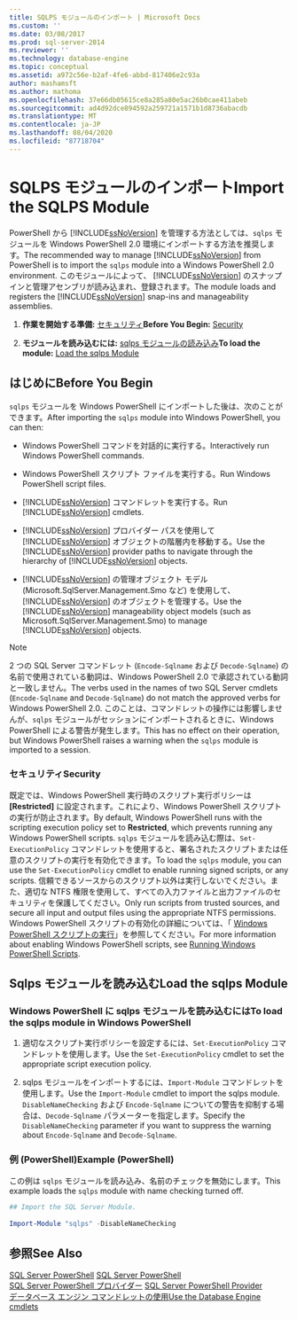 ```yaml
---
title: SQLPS モジュールのインポート | Microsoft Docs
ms.custom: ''
ms.date: 03/08/2017
ms.prod: sql-server-2014
ms.reviewer: ''
ms.technology: database-engine
ms.topic: conceptual
ms.assetid: a972c56e-b2af-4fe6-abbd-817406e2c93a
author: mashamsft
ms.author: mathoma
ms.openlocfilehash: 37e66db05615ce8a285a80e5ac26b0cae411abeb
ms.sourcegitcommit: ad4d92dce894592a259721a1571b1d8736abacdb
ms.translationtype: MT
ms.contentlocale: ja-JP
ms.lasthandoff: 08/04/2020
ms.locfileid: "87718704"
---
```

# <a name="import-the-sqlps-module"></a><span data-ttu-id="88b75-102">SQLPS モジュールのインポート</span><span class="sxs-lookup"><span data-stu-id="88b75-102">Import the SQLPS Module</span></span>
  <span data-ttu-id="88b75-103">PowerShell から [!INCLUDE[ssNoVersion](../includes/ssnoversion-md.md)] を管理する方法としては、`sqlps` モジュールを Windows PowerShell 2.0 環境にインポートする方法を推奨します。</span><span class="sxs-lookup"><span data-stu-id="88b75-103">The recommended way to manage [!INCLUDE[ssNoVersion](../includes/ssnoversion-md.md)] from PowerShell is to import the `sqlps` module into a Windows PowerShell 2.0 environment.</span></span> <span data-ttu-id="88b75-104">このモジュールによって、 [!INCLUDE[ssNoVersion](../includes/ssnoversion-md.md)] のスナップインと管理アセンブリが読み込まれ、登録されます。</span><span class="sxs-lookup"><span data-stu-id="88b75-104">The module loads and registers the [!INCLUDE[ssNoVersion](../includes/ssnoversion-md.md)] snap-ins and manageability assemblies.</span></span>  
  
1.  <span data-ttu-id="88b75-105">**作業を開始する準備:**  [セキュリティ](#Security)</span><span class="sxs-lookup"><span data-stu-id="88b75-105">**Before You Begin:**  [Security](#Security)</span></span>  
  
2.  <span data-ttu-id="88b75-106">**モジュールを読み込むには:**  [sqlps モジュールの読み込み](#LoadSqlps)</span><span class="sxs-lookup"><span data-stu-id="88b75-106">**To load the module:**  [Load the sqlps Module](#LoadSqlps)</span></span>  
  
## <a name="before-you-begin"></a><span data-ttu-id="88b75-107">はじめに</span><span class="sxs-lookup"><span data-stu-id="88b75-107">Before You Begin</span></span>  
 <span data-ttu-id="88b75-108">`sqlps` モジュールを Windows PowerShell にインポートした後は、次のことができます。</span><span class="sxs-lookup"><span data-stu-id="88b75-108">After importing the `sqlps` module into Windows PowerShell, you can then:</span></span>  
  
-   <span data-ttu-id="88b75-109">Windows PowerShell コマンドを対話的に実行する。</span><span class="sxs-lookup"><span data-stu-id="88b75-109">Interactively run Windows PowerShell commands.</span></span>  
  
-   <span data-ttu-id="88b75-110">Windows PowerShell スクリプト ファイルを実行する。</span><span class="sxs-lookup"><span data-stu-id="88b75-110">Run Windows PowerShell script files.</span></span>  
  
-   <span data-ttu-id="88b75-111">[!INCLUDE[ssNoVersion](../includes/ssnoversion-md.md)] コマンドレットを実行する。</span><span class="sxs-lookup"><span data-stu-id="88b75-111">Run [!INCLUDE[ssNoVersion](../includes/ssnoversion-md.md)] cmdlets.</span></span>  
  
-   <span data-ttu-id="88b75-112">[!INCLUDE[ssNoVersion](../includes/ssnoversion-md.md)] プロバイダー パスを使用して [!INCLUDE[ssNoVersion](../includes/ssnoversion-md.md)] オブジェクトの階層内を移動する。</span><span class="sxs-lookup"><span data-stu-id="88b75-112">Use the [!INCLUDE[ssNoVersion](../includes/ssnoversion-md.md)] provider paths to navigate through the hierarchy of [!INCLUDE[ssNoVersion](../includes/ssnoversion-md.md)] objects.</span></span>  
  
-   <span data-ttu-id="88b75-113">[!INCLUDE[ssNoVersion](../includes/ssnoversion-md.md)] の管理オブジェクト モデル (Microsoft.SqlServer.Management.Smo など) を使用して、 [!INCLUDE[ssNoVersion](../includes/ssnoversion-md.md)] のオブジェクトを管理する。</span><span class="sxs-lookup"><span data-stu-id="88b75-113">Use the [!INCLUDE[ssNoVersion](../includes/ssnoversion-md.md)] manageability object models (such as Microsoft.SqlServer.Management.Smo) to manage [!INCLUDE[ssNoVersion](../includes/ssnoversion-md.md)] objects.</span></span>  
  
> [!NOTE]  
>  <span data-ttu-id="88b75-114">2 つの SQL Server コマンドレット (`Encode-Sqlname` および `Decode-Sqlname`) の名前で使用されている動詞は、Windows PowerShell 2.0 で承認されている動詞と一致しません。</span><span class="sxs-lookup"><span data-stu-id="88b75-114">The verbs used in the names of two SQL Server cmdlets (`Encode-Sqlname` and `Decode-Sqlname`) do not match the approved verbs for Windows PowerShell 2.0.</span></span> <span data-ttu-id="88b75-115">このことは、コマンドレットの操作には影響しませんが、`sqlps` モジュールがセッションにインポートされるときに、Windows PowerShell による警告が発生します。</span><span class="sxs-lookup"><span data-stu-id="88b75-115">This has no effect on their operation, but Windows PowerShell raises a warning when the `sqlps` module is imported to a session.</span></span>  
  
###  <a name="security"></a><a name="Security"></a> <span data-ttu-id="88b75-116">セキュリティ</span><span class="sxs-lookup"><span data-stu-id="88b75-116">Security</span></span>  
 <span data-ttu-id="88b75-117">既定では、Windows PowerShell 実行時のスクリプト実行ポリシーは **[Restricted]** に設定されます。これにより、Windows PowerShell スクリプトの実行が防止されます。</span><span class="sxs-lookup"><span data-stu-id="88b75-117">By default, Windows PowerShell runs with the scripting execution policy set to **Restricted**, which prevents running any Windows PowerShell scripts.</span></span> <span data-ttu-id="88b75-118">`sqlps` モジュールを読み込む際は、`Set-ExecutionPolicy` コマンドレットを使用すると、署名されたスクリプトまたは任意のスクリプトの実行を有効化できます。</span><span class="sxs-lookup"><span data-stu-id="88b75-118">To load the `sqlps` module, you can use the `Set-ExecutionPolicy` cmdlet to enable running signed scripts, or any scripts.</span></span> <span data-ttu-id="88b75-119">信頼できるソースからのスクリプト以外は実行しないでください。また、適切な NTFS 権限を使用して、すべての入力ファイルと出力ファイルのセキュリティを保護してください。</span><span class="sxs-lookup"><span data-stu-id="88b75-119">Only run scripts from trusted sources, and secure all input and output files using the appropriate NTFS permissions.</span></span> <span data-ttu-id="88b75-120">Windows PowerShell スクリプトの有効化の詳細については、「 [Windows PowerShell スクリプトの実行](https://docs.microsoft.com/powershell/scripting/getting-started/starting-windows-powershell?view=powershell-6#how-to-enable-windows-powershell-ise-on-earlier-releases-of-windows)」を参照してください。</span><span class="sxs-lookup"><span data-stu-id="88b75-120">For more information about enabling Windows PowerShell scripts, see [Running Windows PowerShell Scripts](https://docs.microsoft.com/powershell/scripting/getting-started/starting-windows-powershell?view=powershell-6#how-to-enable-windows-powershell-ise-on-earlier-releases-of-windows).</span></span>  
  
##  <a name="load-the-sqlps-module"></a><a name="LoadSqlps"></a><span data-ttu-id="88b75-121">Sqlps モジュールを読み込む</span><span class="sxs-lookup"><span data-stu-id="88b75-121">Load the sqlps Module</span></span>  

### <a name="to-load-the-sqlps-module-in-windows-powershell"></a><span data-ttu-id="88b75-122">Windows PowerShell に sqlps モジュールを読み込むには</span><span class="sxs-lookup"><span data-stu-id="88b75-122">To load the sqlps module in Windows PowerShell</span></span>
  
1.  <span data-ttu-id="88b75-123">適切なスクリプト実行ポリシーを設定するには、`Set-ExecutionPolicy` コマンドレットを使用します。</span><span class="sxs-lookup"><span data-stu-id="88b75-123">Use the `Set-ExecutionPolicy` cmdlet to set the appropriate script execution policy.</span></span>  
  
2.  <span data-ttu-id="88b75-124">sqlps モジュールをインポートするには、`Import-Module` コマンドレットを使用します。</span><span class="sxs-lookup"><span data-stu-id="88b75-124">Use the `Import-Module` cmdlet to import the sqlps module.</span></span> <span data-ttu-id="88b75-125">`DisableNameChecking` および `Encode-Sqlname` についての警告を抑制する場合は、`Decode-Sqlname` パラメーターを指定します。</span><span class="sxs-lookup"><span data-stu-id="88b75-125">Specify the `DisableNameChecking` parameter if you want to suppress the warning about `Encode-Sqlname` and `Decode-Sqlname`.</span></span>  
  
### <a name="example-powershell"></a><span data-ttu-id="88b75-126">例 (PowerShell)</span><span class="sxs-lookup"><span data-stu-id="88b75-126">Example (PowerShell)</span></span>  
 <span data-ttu-id="88b75-127">この例は `sqlps` モジュールを読み込み、名前のチェックを無効にします。</span><span class="sxs-lookup"><span data-stu-id="88b75-127">This example loads the `sqlps` module with name checking turned off.</span></span>  
  
```powershell
## Import the SQL Server Module.  
  
Import-Module "sqlps" -DisableNameChecking  
```  

## <a name="see-also"></a><span data-ttu-id="88b75-128">参照</span><span class="sxs-lookup"><span data-stu-id="88b75-128">See Also</span></span>  
 <span data-ttu-id="88b75-129">[SQL Server PowerShell](../powershell/sql-server-powershell.md) </span><span class="sxs-lookup"><span data-stu-id="88b75-129">[SQL Server PowerShell](../powershell/sql-server-powershell.md) </span></span>  
 <span data-ttu-id="88b75-130">[SQL Server PowerShell プロバイダー](../powershell/sql-server-powershell-provider.md) </span><span class="sxs-lookup"><span data-stu-id="88b75-130">[SQL Server PowerShell Provider](../powershell/sql-server-powershell-provider.md) </span></span>  
 [<span data-ttu-id="88b75-131">データベース エンジン コマンドレットの使用</span><span class="sxs-lookup"><span data-stu-id="88b75-131">Use the Database Engine cmdlets</span></span>](../../2014/database-engine/use-the-database-engine-cmdlets.md)  
